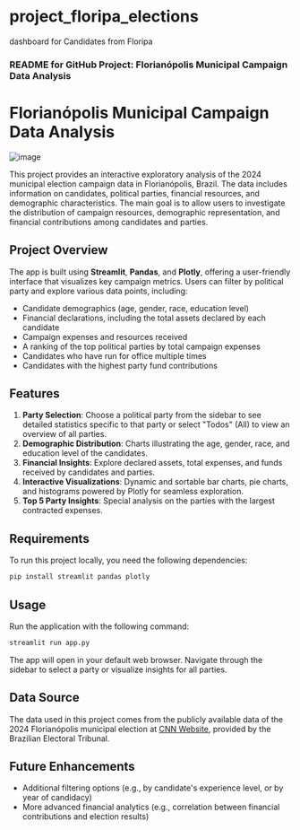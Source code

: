 # project_floripa_elections
dashboard for Candidates from Floripa


### README for GitHub Project: Florianópolis Municipal Campaign Data Analysis

# Florianópolis Municipal Campaign Data Analysis

![image](https://github.com/user-attachments/assets/90816f86-345b-4bc7-a0bf-2deda3a73580)

This project provides an interactive exploratory analysis of the 2024 municipal election campaign data in Florianópolis, Brazil. The data includes information on candidates, political parties, financial resources, and demographic characteristics. The main goal is to allow users to investigate the distribution of campaign resources, demographic representation, and financial contributions among candidates and parties.

## Project Overview

The app is built using **Streamlit**, **Pandas**, and **Plotly**, offering a user-friendly interface that visualizes key campaign metrics. Users can filter by political party and explore various data points, including:

- Candidate demographics (age, gender, race, education level)
- Financial declarations, including the total assets declared by each candidate
- Campaign expenses and resources received
- A ranking of the top political parties by total campaign expenses
- Candidates who have run for office multiple times
- Candidates with the highest party fund contributions

## Features

1. **Party Selection**: Choose a political party from the sidebar to see detailed statistics specific to that party or select "Todos" (All) to view an overview of all parties.
2. **Demographic Distribution**: Charts illustrating the age, gender, race, and education level of the candidates.
3. **Financial Insights**: Explore declared assets, total expenses, and funds received by candidates and parties.
4. **Interactive Visualizations**: Dynamic and sortable bar charts, pie charts, and histograms powered by Plotly for seamless exploration.
5. **Top 5 Party Insights**: Special analysis on the parties with the largest contracted expenses.

## Requirements

To run this project locally, you need the following dependencies:

```bash
pip install streamlit pandas plotly
```

## Usage

Run the application with the following command:

```bash
streamlit run app.py
```

The app will open in your default web browser. Navigate through the sidebar to select a party or visualize insights for all parties.

## Data Source

The data used in this project comes from the publicly available data of the 2024 Florianópolis municipal election at [CNN Website](https://www.cnnbrasil.com.br/eleicoes/quem-sao-os-candidatos-a-vereador-em-florianopolis/), provided by the Brazilian Electoral Tribunal.

## Future Enhancements

- Additional filtering options (e.g., by candidate's experience level, or by year of candidacy)
- More advanced financial analytics (e.g., correlation between financial contributions and election results)
